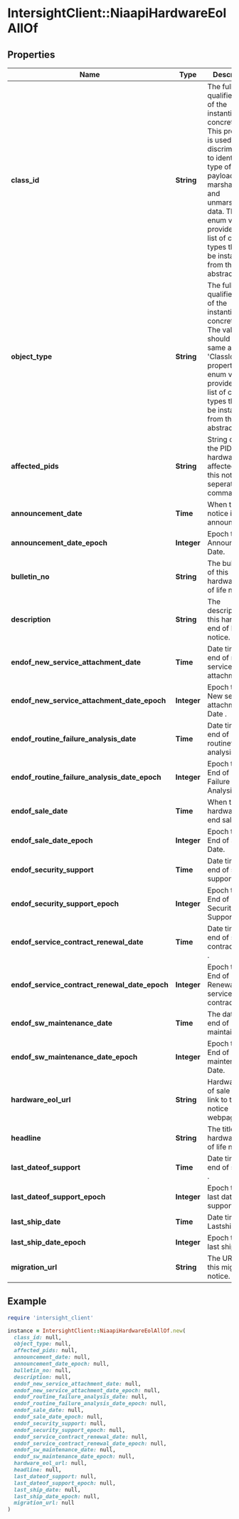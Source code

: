 # IntersightClient::NiaapiHardwareEolAllOf

## Properties

| Name | Type | Description | Notes |
| ---- | ---- | ----------- | ----- |
| **class_id** | **String** | The fully-qualified name of the instantiated, concrete type. This property is used as a discriminator to identify the type of the payload when marshaling and unmarshaling data. The enum values provides the list of concrete types that can be instantiated from this abstract type. |  |
| **object_type** | **String** | The fully-qualified name of the instantiated, concrete type. The value should be the same as the &#39;ClassId&#39; property. The enum values provides the list of concrete types that can be instantiated from this abstract type. |  |
| **affected_pids** | **String** | String contains the PID of hardwares affected by this notice, seperated by comma. | [optional] |
| **announcement_date** | **Time** | When this notice is announced. | [optional] |
| **announcement_date_epoch** | **Integer** | Epoch time of Announcement Date. | [optional] |
| **bulletin_no** | **String** | The bulletinno of this hardware end of life notice. | [optional] |
| **description** | **String** | The description of this hardware end of life notice. | [optional] |
| **endof_new_service_attachment_date** | **Time** | Date time of end of new services attachment  . | [optional] |
| **endof_new_service_attachment_date_epoch** | **Integer** | Epoch time of New service attachment Date . | [optional] |
| **endof_routine_failure_analysis_date** | **Time** | Date time of end of routinefailure analysis. | [optional] |
| **endof_routine_failure_analysis_date_epoch** | **Integer** | Epoch time of End of Routine Failure Analysis Date. | [optional] |
| **endof_sale_date** | **Time** | When this hardware will end sale. | [optional] |
| **endof_sale_date_epoch** | **Integer** | Epoch time of End of Sale Date. | [optional] |
| **endof_security_support** | **Time** | Date time of end of security support . | [optional] |
| **endof_security_support_epoch** | **Integer** | Epoch time of End of Security Support Date . | [optional] |
| **endof_service_contract_renewal_date** | **Time** | Date time of end of service contract renew . | [optional] |
| **endof_service_contract_renewal_date_epoch** | **Integer** | Epoch time of End of Renewal service contract. | [optional] |
| **endof_sw_maintenance_date** | **Time** | The date of end of maintainance. | [optional] |
| **endof_sw_maintenance_date_epoch** | **Integer** | Epoch time of End of maintenance Date. | [optional] |
| **hardware_eol_url** | **String** | Hardware end of sale URL link to the notice webpage. | [optional] |
| **headline** | **String** | The title of this hardware end of life notice. | [optional] |
| **last_dateof_support** | **Time** | Date time of end of support . | [optional] |
| **last_dateof_support_epoch** | **Integer** | Epoch time of last date of support . | [optional] |
| **last_ship_date** | **Time** | Date time of Lastship Date. | [optional] |
| **last_ship_date_epoch** | **Integer** | Epoch time of last ship Date. | [optional] |
| **migration_url** | **String** | The URL of this migration notice. | [optional] |

## Example

```ruby
require 'intersight_client'

instance = IntersightClient::NiaapiHardwareEolAllOf.new(
  class_id: null,
  object_type: null,
  affected_pids: null,
  announcement_date: null,
  announcement_date_epoch: null,
  bulletin_no: null,
  description: null,
  endof_new_service_attachment_date: null,
  endof_new_service_attachment_date_epoch: null,
  endof_routine_failure_analysis_date: null,
  endof_routine_failure_analysis_date_epoch: null,
  endof_sale_date: null,
  endof_sale_date_epoch: null,
  endof_security_support: null,
  endof_security_support_epoch: null,
  endof_service_contract_renewal_date: null,
  endof_service_contract_renewal_date_epoch: null,
  endof_sw_maintenance_date: null,
  endof_sw_maintenance_date_epoch: null,
  hardware_eol_url: null,
  headline: null,
  last_dateof_support: null,
  last_dateof_support_epoch: null,
  last_ship_date: null,
  last_ship_date_epoch: null,
  migration_url: null
)
```


